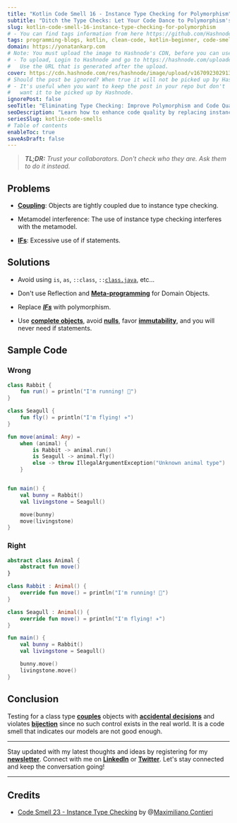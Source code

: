 ```yaml
---
title: "Kotlin Code Smell 16 - Instance Type Checking for Polymorphism"
subtitle: "Ditch the Type Checks: Let Your Code Dance to Polymorphism's Tune"
slug: kotlin-code-smell-16-instance-type-checking-for-polymorphism
# - You can find tags information from here https://github.com/Hashnode/support/blob/main/misc/tags.json
tags: programming-blogs, kotlin, clean-code, kotlin-beginner, code-smell-1
domain: https://yonatankarp.com
# Note: You must upload the image to Hashnode's CDN, before you can use it here.
# - To upload, Login to Hashnode and go to https://hashnode.com/uploader
#   Use the URL that is generated after the upload.
cover: https://cdn.hashnode.com/res/hashnode/image/upload/v1670923029137/WWJE8X1D7.jpeg
# Should the post be ignored? When true it will not be picked up by Hashnode.
# - It's useful when you want to keep the post in your repo but don't
#   want it to be picked up by Hashnode.
ignorePost: false
seoTitle: "Eliminating Type Checking: Improve Polymorphism and Code Quality"
seoDescription: "Learn how to enhance code quality by replacing instance type checking with polymorphism. Eliminate coupling, improve flexibility, and simplify your codebase"
seriesSlug: kotlin-code-smells
# Table of contents
enableToc: true
saveAsDraft: false
---
```



> ***TL;DR:*** *Trust your collaborators. Don't check who they are. Ask them to do it instead.*

## **Problems**

* [**Coupling**](https://maximilianocontieri.com/coupling-the-one-and-only-software-design-problem): Objects are tightly coupled due to instance type checking.
    
* Metamodel interference: The use of instance type checking interferes with the metamodel.
    
* [**IFs**](https://maximilianocontieri.com/how-to-get-rid-of-annoying-ifs-forever): Excessive use of if statements.
    

## Solutions

* Avoid using `is`, `as`, `::class`, `::`[`class.java`](http://class.java), etc...
    
* Don't use Reflection and [**Meta-programming**](https://maximilianocontieri.com/laziness-i-meta-programming) for Domain Objects.
    
* Replace [***IFs***](https://maximilianocontieri.com/how-to-get-rid-of-annoying-ifs-forever) with polymorphism.
    
* Use [**complete objects**](https://maximilianocontieri.com/nude-models-part-i-setters), avoid [**nulls**](https://maximilianocontieri.com/code-smell-12-null), favor [**immutability**](https://maximilianocontieri.com/the-evil-powers-of-mutants), and you will never need if statements.
    

## Sample Code

### Wrong

```kotlin
class Rabbit {
    fun run() = println("I'm running! 🏃‍")
}

class Seagull {
    fun fly() = println("I'm flying! ✈️")
}

fun move(animal: Any) =
    when (animal) {
        is Rabbit -> animal.run()
        is Seagull -> animal.fly()
        else -> throw IllegalArgumentException("Unknown animal type")
    }


fun main() {
    val bunny = Rabbit()
    val livingstone = Seagull()

    move(bunny)
    move(livingstone)
}
```

### Right

```kotlin
abstract class Animal {
    abstract fun move()
}

class Rabbit : Animal() {
    override fun move() = println("I'm running! 🏃‍")
}

class Seagull : Animal() {
    override fun move() = println("I'm flying! ✈️")
}

fun main() {
    val bunny = Rabbit()
    val livingstone = Seagull()

    bunny.move()
    livingstone.move()
}
```

## **Conclusion**

Testing for a class type [**couples**](https://maximilianocontieri.com/coupling-the-one-and-only-software-design-problem) objects with [**accidental decisions**](https://maximilianocontieri.com/no-silver-bullet) and violates [**bijection**](https://maximilianocontieri.com/the-one-and-only-software-design-principle) since no such control exists in the real world. It is a code smell that indicates our models are not good enough.

---

Stay updated with my latest thoughts and ideas by registering for my [**newsletter**](https://yonatankarp.com/newsletter). Connect with me on [**LinkedIn**](https://www.linkedin.com/in/yonatankarp/) or [**Twitter**](https://twitter.com/yonatan_karp). Let's stay connected and keep the conversation going!

---

## Credits

* [Code Smell 23 - Instance Type Checking](https://maximilianocontieri.com/code-smell-23-instance-type-checking) by @[Maximiliano Contieri](@mcsee)
